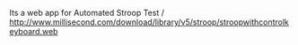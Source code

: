 Its a web app for Automated Stroop Test / http://www.millisecond.com/download/library/v5/stroop/stroopwithcontrolkeyboard.web
